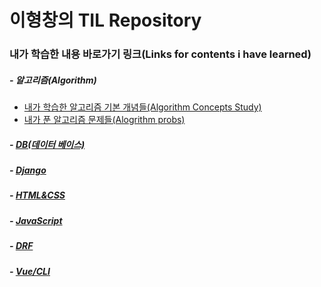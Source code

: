 # 이형창의 TIL Repository

### 내가 학습한 내용 바로가기 링크(Links for contents i have learned)

##### - 알고리즘(Algorithm)

- [내가 학습한 알고리즘 기본 개념들(Algorithm Concepts Study)](https://github.com/brotherspear1994/TIL/tree/master/%EC%95%8C%EA%B3%A0%EB%A6%AC%EC%A6%98(Algorithm)/%EC%95%8C%EA%B3%A0%EB%A6%AC%EC%A6%98%20%EA%B0%9C%EB%85%90)
- [내가 푼 알고리즘 문제들(Alogrithm probs)](https://github.com/brotherspear1994/TIL/tree/master/%EC%95%8C%EA%B3%A0%EB%A6%AC%EC%A6%98(Algorithm)/%EC%95%8C%EA%B3%A0%EB%A6%AC%EC%A6%98%20%EB%AC%B8%EC%A0%9C)

##### - [DB(데이터 베이스)](https://github.com/brotherspear1994/TIL/tree/master/DB(%EB%8D%B0%EC%9D%B4%ED%84%B0%EB%B2%A0%EC%9D%B4%EC%8A%A4)%20%EA%B8%B0%EC%B4%88#db%EB%8D%B0%EC%9D%B4%ED%84%B0-%EB%B2%A0%EC%9D%B4%EC%8A%A4-readme)

##### - [Django](https://github.com/brotherspear1994/TIL/tree/master/Django%20%EA%B8%B0%EC%B4%88%EA%B0%9C%EB%85%90(ManyToManyField%20%EA%B9%8C%EC%A7%80)#django-%EA%B8%B0%EC%B4%88%EA%B0%9C%EB%85%90-%ED%95%99%EC%8A%B5-readme)

##### - [HTML&CSS](https://github.com/brotherspear1994/TIL/tree/master/HTML%26CSS%20%EA%B8%B0%EC%B4%88#htmlcss-%EA%B8%B0%EC%B4%88-readme)

##### - [JavaScript](https://github.com/brotherspear1994/TIL/tree/master/JavaScript%20%EA%B8%B0%EC%B4%88#javascript-%EA%B8%B0%EC%B4%88-readme)

##### - [DRF](https://github.com/brotherspear1994/TIL/tree/master/drf%20%EA%B8%B0%EC%B4%88#drfdjango-restful-framework-readme)

##### - [Vue/CLI](https://github.com/brotherspear1994/TIL/tree/master/vue%20%EA%B8%B0%EC%B4%88#vuecli-%EA%B8%B0%EC%B4%88-readme)

